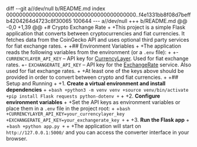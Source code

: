 diff --git a//dev/null b/README.md
index 0000000000000000000000000000000000000000..f4e1331bb8f08d7beffb4204264d4723c8f30065 100644
--- a//dev/null
+++ b/README.md
@@ -0,0 +1,39 @@
+# Crypto Exchange Rate
+
+This project is a simple Flask application that converts between cryptocurrencies and fiat currencies. It fetches data from the CoinGecko API and uses optional third party services for fiat exchange rates.
+
+## Environment Variables
+
+The application reads the following variables from the environment (or a `.env` file):
+
+- `CURRENCYLAYER_API_KEY` – API key for [CurrencyLayer](https://currencylayer.com/). Used for fiat exchange rates.
+- `EXCHANGERATE_API_KEY` – API key for the [ExchangeRate](https://apilayer.com/marketplace/exchangerates_data-api) service. Also used for fiat exchange rates.
+
+At least one of the keys above should be provided in order to convert between crypto and fiat currencies.
+
+## Setup and Running
+
+1. **Create a virtual environment and install dependencies**
+
+```bash
+python3 -m venv venv
+source venv/bin/activate
+pip install Flask requests python-dotenv
+```
+
+2. **Configure environment variables**
+
+Set the API keys as environment variables or place them in a `.env` file in the project root:
+
+```bash
+CURRENCYLAYER_API_KEY=your_currencylayer_key
+EXCHANGERATE_API_KEY=your_exchangerate_key
+```
+
+3. **Run the Flask app**
+
+```bash
+python app.py
+```
+
+The application will start on `http://127.0.0.1:5000/` and you can access the converter interface in your browser.
